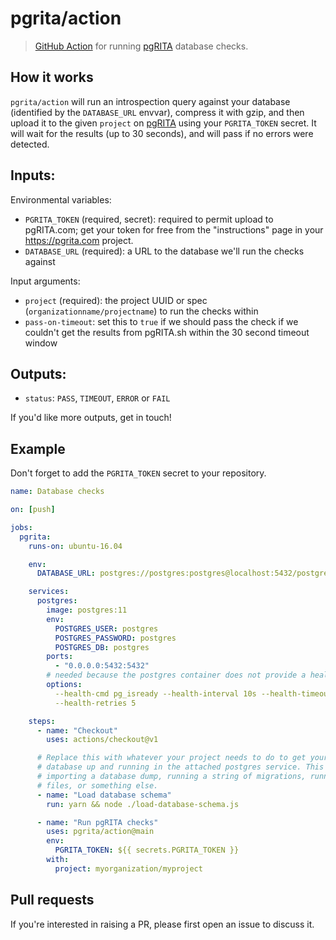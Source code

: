 # pgrita/action

> [GitHub Action](https://help.github.com/en/actions) for running [pgRITA](https://pgrita.com) database checks.

## How it works

`pgrita/action` will run an introspection query against your database
(identified by the `DATABASE_URL` envvar), compress it with gzip, and then
upload it to the given `project` on [pgRITA](https://pgrita.com) using your
`PGRITA_TOKEN` secret. It will wait for the results (up to 30 seconds), and
will pass if no errors were detected.

## Inputs:

Environmental variables:

- `PGRITA_TOKEN` (required, secret): required to permit upload to pgRITA.com; get your token for
  free from the "instructions" page in your https://pgrita.com project.
- `DATABASE_URL` (required): a URL to the database we'll run the checks against

Input arguments:

- `project` (required): the project UUID or spec
  (`organizationname/projectname`) to run the checks within
- `pass-on-timeout`: set this to `true` if we should pass the check if we
  couldn't get the results from pgRITA.sh within the 30 second timeout window

## Outputs:

- `status`: `PASS`, `TIMEOUT`, `ERROR` or `FAIL`

If you'd like more outputs, get in touch!

## Example

Don't forget to add the `PGRITA_TOKEN` secret to your repository.

```yaml
name: Database checks

on: [push]

jobs:
  pgrita:
    runs-on: ubuntu-16.04

    env:
      DATABASE_URL: postgres://postgres:postgres@localhost:5432/postgres

    services:
      postgres:
        image: postgres:11
        env:
          POSTGRES_USER: postgres
          POSTGRES_PASSWORD: postgres
          POSTGRES_DB: postgres
        ports:
          - "0.0.0.0:5432:5432"
        # needed because the postgres container does not provide a healthcheck
        options:
          --health-cmd pg_isready --health-interval 10s --health-timeout 5s
          --health-retries 5

    steps:
      - name: "Checkout"
        uses: actions/checkout@v1

      # Replace this with whatever your project needs to do to get your
      # database up and running in the attached postgres service. This might be
      # importing a database dump, running a string of migrations, running SQL
      # files, or something else.
      - name: "Load database schema"
        run: yarn && node ./load-database-schema.js

      - name: "Run pgRITA checks"
        uses: pgrita/action@main
        env:
          PGRITA_TOKEN: ${{ secrets.PGRITA_TOKEN }}
        with:
          project: myorganization/myproject
```

## Pull requests

If you're interested in raising a PR, please first open an issue to discuss it.
